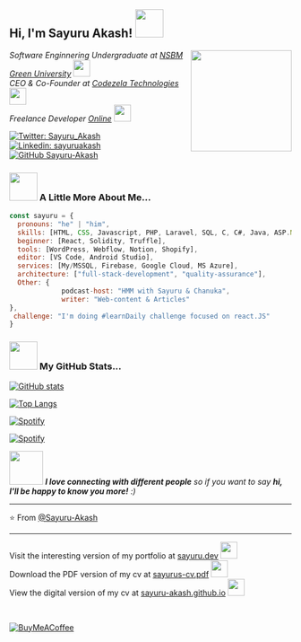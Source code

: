 <h2> Hi, I'm Sayuru Akash! <img src="https://media.giphy.com/media/mGcNjsfWAjY5AEZNw6/giphy.gif" width="50"></h2>
<img align='right' src="https://media1.tenor.com/images/b966ebe108e1ce2dfe13238ed6757ea4/tenor.gif?itemid=12229643" width="180">
<p><em>
     Software Enginnering Undergraduate at <a href="https://www.nsbm.ac.lk">NSBM Green University</a> <img src="https://media.giphy.com/media/fYSnHlufseco8Fh93Z/giphy.gif" width="30" height="30"></br>
     CEO & Co-Founder at <a href="https://codezela.com">Codezela Technologies</a> <img src="https://media.giphy.com/media/fDCH4QFi73SEQqapBp/giphy.gif" width="30" height="30"></br>
     Freelance Developer <a href="https://www.sayuru.me">Online</a> <img src="https://media.giphy.com/media/WUlplcMpOCEmTGBtBW/giphy.gif" width="30" height="30">
</em></p>

[![Twitter: Sayuru_Akash](https://img.shields.io/twitter/follow/sayuru_akash?style=social)](https://twitter.com/Sayuru_Akash)
[![Linkedin: sayuruakash](https://img.shields.io/badge/-sayuruakash-blue?style=flat-square&logo=Linkedin&logoColor=white&link=https://www.linkedin.com/in/sayuruakash/)](https://www.linkedin.com/in/sayuruakash/)
[![GitHub Sayuru-Akash](https://img.shields.io/github/followers/sayuru-akash?label=follow&style=social)](https://github.com/sayuru-akash)


### <img src="https://media.giphy.com/media/VgCDAzcKvsR6OM0uWg/giphy.gif" width="50"> A Little More About Me...  

```javascript
const sayuru = {
  pronouns: "he" | "him",
  skills: [HTML, CSS, Javascript, PHP, Laravel, SQL, C, C#, Java, ASP.NET, JSP, Kotlin, Flutter],
  beginner: [React, Solidity, Truffle],
  tools: [WordPress, Webflow, Notion, Shopify],
  editor: [VS Code, Android Studio],
  services: [My/MSSQL, Firebase, Google Cloud, MS Azure],
  architecture: ["full-stack-development", "quality-assurance"],
  Other: {
             podcast-host: "HMM with Sayuru & Chanuka",
             writer: "Web-content & Articles"
},
 challenge: "I'm doing #learnDaily challenge focused on react.JS"
}
```

### <img src="https://media.giphy.com/media/VgCDAzcKvsR6OM0uWg/giphy.gif" width="50"> My GitHub Stats...  

[![GitHub stats](https://github-readme-stats.vercel.app/api?username=sayuru-akash&theme=radical&show_icons=true)](https://github.com/sayuru-akash/github-readme-stats)

[![Top Langs](https://github-readme-stats.vercel.app/api/top-langs/?username=sayuru-akash&layout=compact&theme=radical&show_icons=true)](https://github.com/sayuru-akash/github-readme-stats)

[![Spotify](https://vercel.com/sayuru-akash/readme-spotify-dynamic/A4paqNdtuxfhgG1XzdiFqwAqSaYn/api/spotify)](https://open.spotify.com/user/s1c1iennl2qq5u5apk66dfvxv)

<!-- [![Spotify](https://readme-spotify-dynamic.vercel.app/api/spotify)](https://open.spotify.com/user/s1c1iennl2qq5u5apk66dfvxv) -->

[![Spotify](https://readme-spotify-dynamic.vercel.app/api/spotify)](https://open.spotify.com/user/s1c1iennl2qq5u5apk66dfvxv)

<img src="https://media.giphy.com/media/LnQjpWaON8nhr21vNW/giphy.gif" width="60"> <em><b>I love connecting with different people</b> so if you want to say <b>hi, I'll be happy to know you more!</b> :)</em>

---

⭐️ From [@Sayuru-Akash](https://github.com/sayuru-akash)

---

<p>
     Visit the interesting version of my portfolio at <a href="https://sayuru.dev">sayuru.dev</a> <img src="https://media.giphy.com/media/fYSnHlufseco8Fh93Z/giphy.gif" width="30" height="30"></br>
     Download the PDF version of my cv at <a href="https://sayuru.dev/sayurus-resume-brief.pdf">sayurus-cv.pdf</a> <img src="https://media.giphy.com/media/fDCH4QFi73SEQqapBp/giphy.gif" width="30" height="30"></br>
     View the digital version of my cv at <a href="https://sayuru-akash.github.io">sayuru-akash.github.io</a> <img src="https://media.giphy.com/media/WUlplcMpOCEmTGBtBW/giphy.gif" width="30" height="30">
</p>
</br>

[![BuyMeACoffee](https://img.shields.io/badge/Buy%20Me%20a%20Coffee-ffdd00?style=for-the-badge&logo=buy-me-a-coffee&logoColor=black)](https://www.buymeacoffee.com/sayuru_akash)
